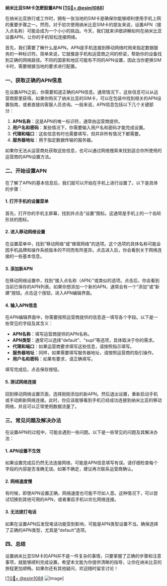 **纳米比亚SIM卡怎麽設置APN [[TG💪+ @esim1088](https://t.me/s/esim1088)]**

在纳米比亚旅行或工作时，拥有一张当地的SIM卡是确保你能够顺利使用手机上网的重要步骤之一。然而，对于初次使用纳米比亚SIM卡的朋友来说，设置APN（接入点名称）可能会成为一个小小的挑战。今天，我们就来详细讲解如何在纳米比亚设置APN，让你的手机轻松连接网络。

首先，我们需要了解什么是APN。APN是手机连接到移动网络时用来指定数据服务的一种标识符。简单来说，它就像是手机和运营商之间的桥梁，帮助你的设备找到正确的网络路径。不同的国家和地区可能有不同的APN设置，因此当你更换SIM卡时，需要根据当地的要求进行配置。

### 一、获取正确的APN信息

在设置APN之前，你需要知道正确的APN信息。通常情况下，这些信息可以从运营商那里获得。如果你购买了纳米比亚的SIM卡，可以在包装中找到相关的APN设置指南，或者直接向客服人员咨询。一般来说，APN信息包括以下几个关键部分：

1. **APN名称**：这是APN的唯一标识符，通常由运营商提供。
2. **用户名和密码**：某些情况下，你需要输入用户名和密码才能完成设置。
3. **代理和端口**：这些信息有时也需要填写，但并非所有情况下都需要。
4. **服务器地址**：用于指定数据传输的服务器。

如果你无法从运营商处获取这些信息，也可以通过网络搜索来找到适合你所使用的运营商的APN设置方法。

### 二、开始设置APN

在了解了APN的基本信息后，我们就可以开始在手机上进行设置了。以下是具体的步骤：

#### 1. 打开手机的设置菜单

首先，打开你的手机主屏幕，找到并点击“设置”图标。这通常是手机上的一个齿轮形状的图标。

#### 2. 进入移动网络设置

在设置菜单中，找到“移动网络”或“蜂窝网络”的选项。这个选项的具体名称可能会因手机品牌和操作系统版本的不同而有所差异。点击进入后，你会看到关于网络连接的一些基本信息。

#### 3. 添加新APN

在移动网络设置中，找到“接入点名称（APN）”或类似的选项。点击后，你会看到当前已保存的APN列表。如果你想添加一个新的APN，通常会有一个“添加”或“新建”按钮。点击这个按钮，进入APN编辑界面。

#### 4. 输入APN信息

在APN编辑界面中，你需要按照运营商提供的信息逐一填写各个字段。以下是一些常见的字段及其含义：

- **APN名称**：填写运营商提供的APN名称。
- **APN类型**：通常可以选择“default”、“supl”等选项，具体取决于你的需求。
- **代理和端口**：如果运营商要求填写这些信息，请按照指示填写。
- **服务器地址**：同样，如果需要填写服务器地址，请按照运营商的指引操作。
- **用户名和密码**：如果有要求，请正确填写。

填写完成后，点击保存按钮。

#### 5. 测试网络连接

回到移动网络设置页面，选择刚刚添加的新APN。然后退出设置，重新启动手机或手动刷新网络连接。此时，你应该能够看到手机已经成功连接到纳米比亚的移动网络，并且可以正常使用数据流量了。

### 三、常见问题及解决办法

在设置APN的过程中，可能会遇到一些问题。以下是一些常见的问题及其解决办法：

#### 1. APN设置不生效

如果设置完成后仍然无法连接网络，可能是APN信息填写有误。请仔细检查每个字段的内容是否准确无误。如果不确定，建议再次联系运营商确认。

#### 2. 网络速度慢

有时候，即使APN设置正确，网络速度也可能不尽如人意。这种情况下，可以尝试切换到其他可用的APN，或者重启手机以优化网络连接。

#### 3. 无法拨打电话

如果在设置APN后发现电话功能受到影响，可能是APN类型设置不当。确保选择了正确的APN类型，尤其是“default”选项。

### 四、总结

设置纳米比亚SIM卡的APN并不是一件复杂的事情，只要掌握了正确的步骤和注意事项，就能够顺利完成设置。希望本文能为你提供清晰的指导，让你在纳米比亚的旅程更加顺畅。如果你还有其他疑问，欢迎随时留言讨论！

[[TG💪+ @esim1088](https://t.me/s/esim1088) ![Image](https://i.postimg.cc/4NQfJmqS/Snipaste-2025-05-13-00-14-12.png)]